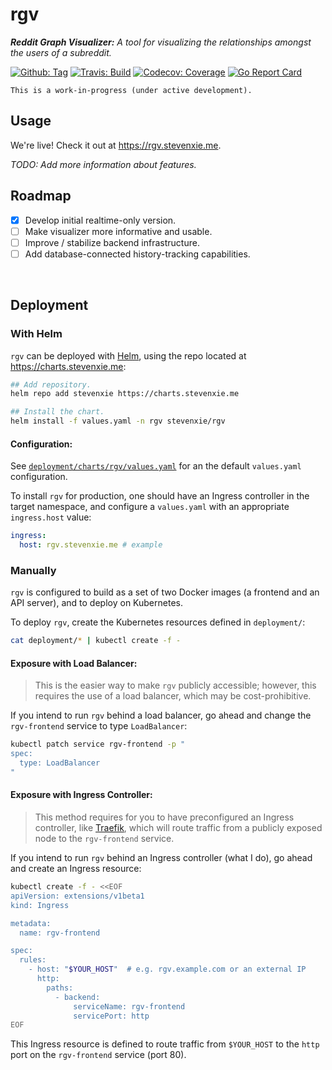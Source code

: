 # rgv

_**Reddit Graph Visualizer:** A tool for visualizing the relationships amongst
the users of a subreddit._

[![Github: Tag][tag-img]][tag]
[![Travis: Build][travis-img]][travis]
[![Codecov: Coverage][codecov-img]][codecov]
[![Go Report Card][grp-img]][grp]

```
This is a work-in-progress (under active development).
```

## Usage

We're live! Check it out at https://rgv.stevenxie.me.

_TODO: Add more information about features._

## Roadmap

- [x] Develop initial realtime-only version.
- [ ] Make visualizer more informative and usable.
- [ ] Improve / stabilize backend infrastructure.
- [ ] Add database-connected history-tracking capabilities.

<br />

## Deployment

### With Helm

`rgv` can be deployed with [Helm](https://helm.sh), using the repo located at
https://charts.stevenxie.me:

```bash
## Add repository.
helm repo add stevenxie https://charts.stevenxie.me

## Install the chart.
helm install -f values.yaml -n rgv stevenxie/rgv
```

#### Configuration:

See
[`deployment/charts/rgv/values.yaml`](https://github.com/stevenxie/charts/blob/master/deployment/charts/rgv/values.yaml)
for an the default `values.yaml` configuration.

To install `rgv` for production, one should have an Ingress controller in the
target namespace, and configure a `values.yaml` with an appropriate
`ingress.host` value:

```yaml
ingress:
  host: rgv.stevenxie.me # example
```

### Manually

`rgv` is configured to build as a set of two Docker images (a frontend and an
API server), and to deploy on Kubernetes.

To deploy `rgv`, create the Kubernetes resources defined in `deployment/`:

```bash
cat deployment/* | kubectl create -f -
```

#### Exposure with Load Balancer:

> This is the easier way to make `rgv` publicly accessible; however, this
> requires the use of a load balancer, which may be cost-prohibitive.

If you intend to run `rgv` behind a load balancer, go ahead and change the
`rgv-frontend` service to type `LoadBalancer`:

```bash
kubectl patch service rgv-frontend -p "
spec:
  type: LoadBalancer
"
```

#### Exposure with Ingress Controller:

> This method requires for you to have preconfigured an Ingress controller, like
> [Traefik](https://docs.traefik.io/user-guide/kubernetes/), which will route
> traffic from a publicly exposed node to the `rgv-frontend` service.

If you intend to run `rgv` behind an Ingress controller (what I do), go ahead
and create an Ingress resource:

```bash
kubectl create -f - <<EOF
apiVersion: extensions/v1beta1
kind: Ingress

metadata:
  name: rgv-frontend

spec:
  rules:
    - host: "$YOUR_HOST"  # e.g. rgv.example.com or an external IP
      http:
        paths:
          - backend:
              serviceName: rgv-frontend
              servicePort: http
EOF
```

This Ingress resource is defined to route traffic from `$YOUR_HOST` to the
`http` port on the `rgv-frontend` service (port 80).

[tag]: https://github.com/stevenxie/rgv/releases
[tag-img]: https://img.shields.io/github/tag/stevenxie/rgv.svg
[travis]: https://travis-ci.com/stevenxie/rgv
[travis-img]: https://travis-ci.com/stevenxie/rgv.svg?branch=master
[codecov]: https://codecov.io/gh/stevenxie/rgv
[codecov-img]: https://codecov.io/gh/stevenxie/rgv/branch/master/graph/badge.svg
[grp]: https://goreportcard.com/report/github.com/stevenxie/rgv
[grp-img]: https://goreportcard.com/badge/github.com/stevenxie/rgv
